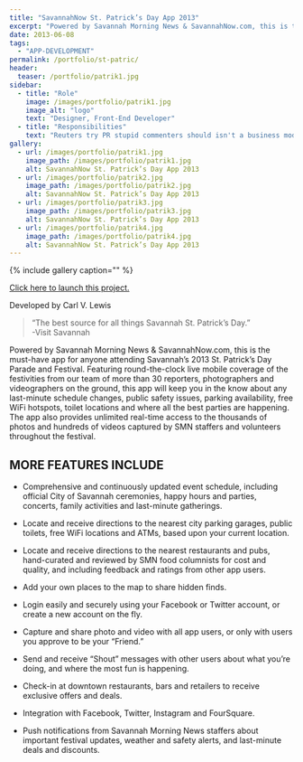 ```yaml
---
title: "SavannahNow St. Patrick’s Day App 2013"
excerpt: "Powered by Savannah Morning News & SavannahNow.com, this is the must-have app for anyone attending Savannah’s 2013 St. Patrick’s Day Parade and Festival."
date: 2013-06-08
tags: 
  - "APP-DEVELOPMENT"
permalink: /portfolio/st-patric/
header:
  teaser: /portfolio/patrik1.jpg
sidebar:
  - title: "Role"
    image: /images/portfolio/patrik1.jpg
    image_alt: "logo"
    text: "Designer, Front-End Developer"
  - title: "Responsibilities"
    text: "Reuters try PR stupid commenters should isn't a business model"
gallery:
  - url: /images/portfolio/patrik1.jpg
    image_path: /images/portfolio/patrik1.jpg
    alt: SavannahNow St. Patrick’s Day App 2013
  - url: /images/portfolio/patrik2.jpg
    image_path: /images/portfolio/patrik2.jpg
    alt: SavannahNow St. Patrick’s Day App 2013
  - url: /images/portfolio/patrik3.jpg
    image_path: /images/portfolio/patrik3.jpg
    alt: SavannahNow St. Patrick’s Day App 2013
  - url: /images/portfolio/patrik4.jpg
    image_path: /images/portfolio/patrik4.jpg
    alt: SavannahNow St. Patrick’s Day App 2013
---
```



{% include gallery caption="" %}

[Click here to launch this project.](http://savannahnow.com/latest-news/2013-01-30/savannah-morning-news-savannahnow-launch-2013-st-patricks-day-mobile-apps#.UbKy_WRATCk)

Developed by Carl V. Lewis

<blockquote><p>“The best source for all things Savannah St. Patrick’s Day.”<br>
-Visit Savannah</p></blockquote>

Powered by Savannah Morning News & SavannahNow.com, this is the must-have app for anyone attending Savannah’s 2013 St. Patrick’s Day Parade and Festival. Featuring round-the-clock live mobile coverage of the festivities from our team of more than 30 reporters, photographers and videographers on the ground, this app will keep you in the know about any last-minute schedule changes, public safety issues, parking availability, free WiFi hotspots, toilet locations and where all the best parties are happening. The app also provides unlimited real-time access to the thousands of photos and hundreds of videos captured by SMN staffers and volunteers throughout the festival.

MORE FEATURES INCLUDE
---------------------------

- Comprehensive and continuously updated event schedule, including official City of Savannah ceremonies, happy hours and parties, concerts, family activities and last-minute gatherings.

- Locate and receive directions to the nearest city parking garages, public toilets, free WiFi locations and ATMs, based upon your current location.

- Locate and receive directions to the nearest restaurants and pubs, hand-curated and reviewed by SMN food columnists for cost and quality, and including feedback and ratings from other app users.

- Add your own places to the map to share hidden finds.

- Login easily and securely using your Facebook or Twitter account, or create a new account on the fly.

- Capture and share photo and video with all app users, or only with users you approve to be your “Friend.”

- Send and receive “Shout” messages with other users about what you’re doing, and where the most fun is happening.

- Check-in at downtown restaurants, bars and retailers to receive exclusive offers and deals.

- Integration with Facebook, Twitter, Instagram and FourSquare.

- Push notifications from Savannah Morning News staffers about important festival updates, weather and safety alerts, and last-minute deals and discounts.

